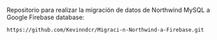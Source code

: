 Repositorio para realizar la migración de datos de Northwind MySQL a Google Firebase database:
```bash
https://github.com/Kevinndcr/Migraci-n-Northwind-a-Firebase.git
```

